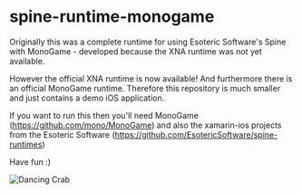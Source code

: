 spine-runtime-monogame
======================

Originally this was a complete runtime for using Esoteric Software's Spine with MonoGame - developed because the XNA runtime was not yet available.

However the official XNA runtime is now available!  And furthermore there is an official MonoGame runtime.  Therefore this repository is much smaller and just contains a demo iOS application.

If you want to run this then you'll need MonoGame (https://github.com/mono/MonoGame) and also the xamarin-ios projects from the Esoteric Software (https://github.com/EsotericSoftware/spine-runtimes)
 
Have fun :)

![Dancing Crab](http://randolphburt.files.wordpress.com/2013/03/walkingcrab.gif?w=779)

 
